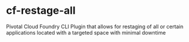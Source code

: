 # cf-restage-all
Pivotal Cloud Foundry CLI Plugin that allows for restaging of all or certain applications located with a targeted space with minimal downtime
